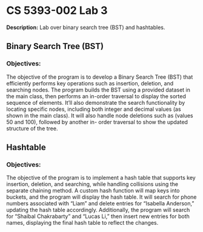 # CS 5393-002 Lab 3
**Description:**
Lab over binary search tree (BST) and hashtables.

## Binary Search Tree (BST)
### Objectives:
The objective of the program is to develop a Binary Search Tree (BST) that
efficiently performs key operations such as insertion, deletion, and searching
nodes. The program builds the BST using a provided dataset in the main class,
then performs an in-order traversal to display the sorted sequence of elements.
It’ll also demonstrate the search functionality by locating specific nodes,
including both integer and decimal values (as shown in the main class). It will
also handle node deletions such as (values 50 and 100), followed by another in-
order traversal to show the updated structure of the tree.

## Hashtable
### Objectives:
The objective of the program is to implement a hash table that supports key
insertion, deletion, and searching, while handling collisions using the separate
chaining method. A custom hash function will map keys into buckets, and the
program will display the hash table. It will search for phone numbers associated
with “Liam” and delete entries for “Isabella Anderson,” updating the hash table
accordingly. Additionally, the program will search for “Shaibal Chakrabarty” and
“Lucas Li,” then insert new entries for both names, displaying the final hash table
to reflect the changes.
